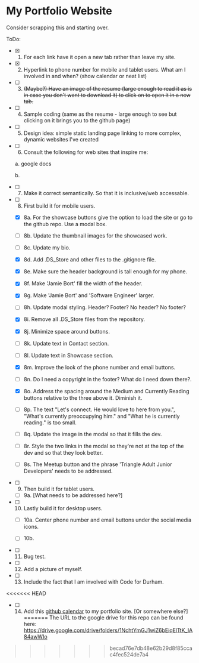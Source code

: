 # My Portfolio Website

Consider scrapping this and starting over.

ToDo:

- [X] 1. For each link have it open a new tab rather than leave my site.
- [X] 2. Hyperlink to phone number for mobile and tablet users.
What am I involved in and when? (show calendar or neat list)
- [ ] 3. ~~(Maybe?) Have an image of the resume (large enough to read it as is in case you don't want to download it) to click on to open it in a new tab.~~
- [ ] 4. Sample coding (same as the resume - large enough to see but clicking on it brings you to the github page)
- [ ] 5. Design idea: simple static landing page linking to more complex, dynamic websites I've created
- [ ] 6. Consult the following for web sites that inspire me:

  a. google docs

  b.

- [ ] 7. Make it correct semantically. So that it is inclusive/web accessable.
- [ ] 8. First build it for mobile users.

  - [X] 8a. For the showcase buttons give the option to load the site or go to the github repo. Use a modal box.

  - [ ] 8b. Update the thumbnail images for the showcased work.

  - [ ] 8c. Update my bio.

  - [X] 8d. Add .DS_Store and other files to the .gitignore file.

  - [X] 8e. Make sure the header background is tall enough for my phone.

  - [X] 8f. Make 'Jamie Bort' fill the width of the header.

  - [X] 8g. Make 'Jamie Bort' and 'Software Engineer' larger.

  - [ ] 8h. Update modal styling. Header? Footer? No header? No footer?

  - [X] 8i. Remove all .DS_Store files from the repository.

  - [X] 8j. Minimize space around buttons.

  - [ ] 8k. Update text in Contact section.

  - [ ] 8l. Update text in Showcase section.

  - [X] 8m. Improve the look of the phone number and email buttons.

  - [ ] 8n. Do I need a copyright in the footer? What do I need down there?.

  - [X] 8o. Address the spacing around the Medium and Currently Reading buttons relative to the three above it. Diminish it.

  - [ ] 8p. The text "Let's connect. He would love to here from you.", "What's currently preoccupying him." and "What he is currently reading." is too small.

  - [ ] 8q. Update the image in the modal so that it fills the dev.

  - [ ] 8r. Style the two links in the modal so they're not at the top of the dev and so that they look better.

  - [ ] 8s. The Meetup button and the phrase 'Triangle Adult Junior Developers' needs to be addressed.


- [ ] 9. Then build it for tablet users.

  - [ ] 9a. [What needs to be addressed here?]

- [ ] 10. Lastly build it for desktop users.

  - [ ] 10a. Center phone number and email buttons under the social media icons.

  - [ ] 10b. 

- [ ] 11. Bug test.

- [ ] 12. Add a picture of myself.

- [ ] 13. Include the fact that I am involved with Code for Durham.

<<<<<<< HEAD
- [ ] 14. Add this [github calendar](https://github.com/IonicaBizau/github-calendar) to my portfolio site. [Or somewhere else?]
=======
The URL to the google drive for this repo can be found here: https://drive.google.com/drive/folders/1NchtYmGJ1wiZ6bEiqElTtK_IA84awWIo
>>>>>>> becad76e7db48e62b29d8f85ccac4fec524de7a4
